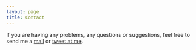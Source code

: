 ```yaml
---
layout: page
title: Contact
---
```


If you are having any problems, any questions or suggestions, feel free to send me a [mail](mailto://jenslaufer@gmail.com) or [tweet at me](https://twitter.com/intent/tweet?text=%40jenslaufer).
